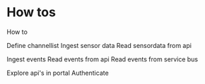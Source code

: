 ﻿# How tos


How to 

Define channellist
Ingest sensor data 
Read sensordata from api

Ingest events
Read events from api
Read events from service bus

Explore api's in portal
Authenticate 





